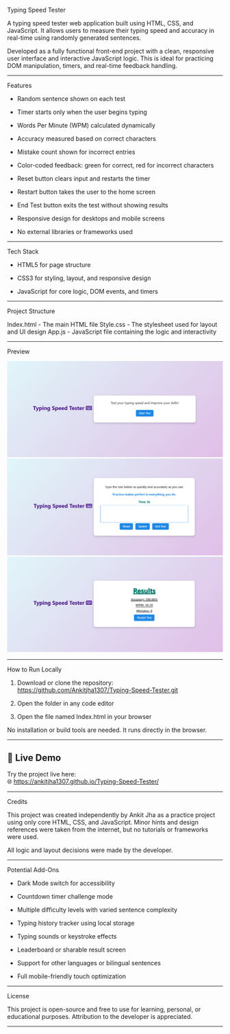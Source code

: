 Typing Speed Tester

A typing speed tester web application built using HTML, CSS, and JavaScript. It allows users to measure their typing speed and accuracy in real-time using randomly generated sentences.

Developed as a fully functional front-end project with a clean, responsive user interface and interactive JavaScript logic. This is ideal for practicing DOM manipulation, timers, and real-time feedback handling.


---

Features

- Random sentence shown on each test

- Timer starts only when the user begins typing

- Words Per Minute (WPM) calculated dynamically

- Accuracy measured based on correct characters

- Mistake count shown for incorrect entries

- Color-coded feedback: green for correct, red for incorrect characters

- Reset button clears input and restarts the timer

- Restart button takes the user to the home screen

- End Test button exits the test without showing results

- Responsive design for desktops and mobile screens

- No external libraries or frameworks used



---

Tech Stack

- HTML5 for page structure

- CSS3 for styling, layout, and responsive design

- JavaScript for core logic, DOM events, and timers



---

Project Structure

Index.html      - The main HTML file 
Style.css       - The stylesheet used for layout and UI design 
App.js          - JavaScript file containing the logic and interactivity


---

Preview

![Start Screen](Assets/screenshot-start.png)
![Typing Screen](Assets/screenshot-typing.png)
![Results Screen](Assets/screenshot-result.png)

---

How to Run Locally

1. Download or clone the repository:  https://github.com/Ankitjha1307/Typing-Speed-Tester.git


2. Open the folder in any code editor


3. Open the file named Index.html in your browser



No installation or build tools are needed. It runs directly in the browser.


---

## 🚀 Live Demo
Try the project live here:  
🌐 https://ankitjha1307.github.io/Typing-Speed-Tester/

---

Credits

This project was created independently by Ankit Jha as a practice project using only core HTML, CSS, and JavaScript. Minor hints and design references were taken from the internet, but no tutorials or frameworks were used.

All logic and layout decisions were made by the developer.


---

Potential Add-Ons

- Dark Mode switch for accessibility

- Countdown timer challenge mode

- Multiple difficulty levels with varied sentence complexity

- Typing history tracker using local storage

- Typing sounds or keystroke effects

- Leaderboard or sharable result screen

- Support for other languages or bilingual sentences

- Full mobile-friendly touch optimization



---

License

This project is open-source and free to use for learning, personal, or educational purposes. Attribution to the developer is appreciated.


---

